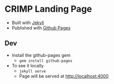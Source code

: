 # CRIMP Landing Page

* Built with [Jekyll](https://jekyllrb.com/)
* Published with [Github Pages](https://pages.github.com/)

## Dev
* Install the github-pages gem
    * `gem install github-pages`
* To see it locally
    * `jekyll serve`
    * Page will be served at [http://localhost:4000](http://localhost:4000)
